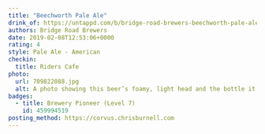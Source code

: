 ```yaml
---
title: "Beechworth Pale Ale"
drink_of: https://untappd.com/b/bridge-road-brewers-beechworth-pale-ale/13726
authors: Bridge Road Brewers
date: 2019-02-08T12:53:06+0000
rating: 4
style: Pale Ale - American
checkin:
  title: Riders Cafe
photo:
  url: 709822088.jpg
  alt: A photo showing this beer’s foamy, light head and the bottle it came from, illuminated by a candle
badges:
  - title: Brewery Pioneer (Level 7)
    id: 459994519
posting_method: https://corvus.chrisburnell.com
---
```

